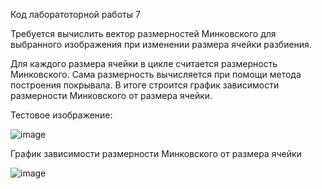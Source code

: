 Код лаборатоторной работы 7

Требуется вычислить вектор размерностей Минковского для выбранного изображения при изменении размера ячейки разбиения.

Для каждого размера ячейки в цикле считается размерность Минковского. Сама размерность вычисляется при помощи метода построения покрывала. 
В итоге строится график зависимости размерности Минковского от размера ячейки.

Тестовое изображение:

![image](https://user-images.githubusercontent.com/47506579/113793470-065f8300-9751-11eb-9fc7-2f7a15237f16.png)

График зависимости размерности Минковского от размера ячейки

![image](https://user-images.githubusercontent.com/47506579/113793502-1e370700-9751-11eb-938c-627e66f2980c.png)
